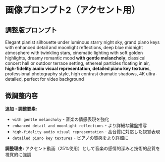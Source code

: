 # 画像プロンプト2（アクセント用）

## 調整版プロンプト
Elegant pianist silhouette under luminous starry night sky, grand piano keys with enhanced detail and moonlight reflections, deep blue midnight atmosphere with twinkling stars, cinematic lighting with soft golden highlights, dreamy romantic mood **with gentle melancholy**, classical concert hall or outdoor terrace setting, ethereal particles floating in air, **high-fidelity audio visual representation, detailed piano key textures**, professional photography style, high contrast dramatic shadows, 4K ultra-detailed, perfect for video background

## 微調整内容
**追加・調整要素:**
- `with gentle melancholy` - 音楽の情感表現を強化
- `enhanced detail and moonlight reflections` - より詳細な鍵盤描写
- `high-fidelity audio visual representation` - 高音質に対応した視覚表現
- `detailed piano key textures` - ピアノの質感をより詳細に

**調整理由:**
アクセント動画（25%使用）として音楽の感情的深みと技術的品質を視覚的に強調